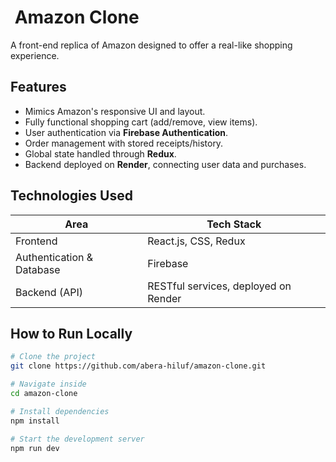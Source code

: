 # ​ Amazon Clone

A front-end replica of Amazon designed to offer a real-like shopping experience.

##  Features
- Mimics Amazon's responsive UI and layout.
- Fully functional shopping cart (add/remove, view items).
- User authentication via **Firebase Authentication**.
- Order management with stored receipts/history.
- Global state handled through **Redux**.
- Backend deployed on **Render**, connecting user data and purchases.


##  Technologies Used
| Area         | Tech Stack                           |
|--------------|---------------------------------------|
| Frontend     | React.js, CSS, Redux                  |
| Authentication & Database | Firebase                         |
| Backend (API) | RESTful services, deployed on Render  |


##  How to Run Locally

```bash
# Clone the project
git clone https://github.com/abera-hiluf/amazon-clone.git

# Navigate inside
cd amazon-clone

# Install dependencies
npm install

# Start the development server
npm run dev
